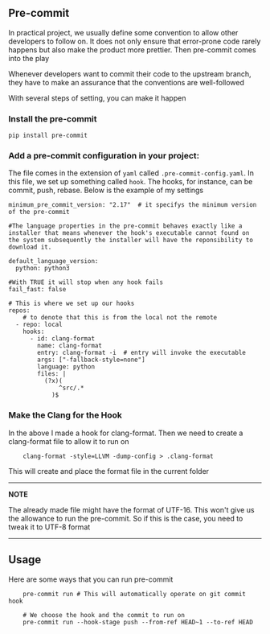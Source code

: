 ## Pre-commit
In practical project, we usually define some convention to allow other developers to follow on. It does not only ensure that error-prone code rarely happens but also make the product more prettier. Then pre-commit comes into the play

Whenever developers want to commit their code to the upstream branch, they have to make an assurance that the conventions are well-followed

With several steps of setting, you can make it happen

### Install the pre-commit
``
pip install pre-commit
``

### Add a pre-commit configuration in your project:
The file comes in the extension of `yaml` called `.pre-commit-config.yaml`. In this file, we set up something called `hook`. The hooks, for instance, can be commit, push, rebase. Below is the example of my settings

```
minimum_pre_commit_version: "2.17"  # it specifys the minimum version of the pre-commit 

#The language properties in the pre-commit behaves exactly like a installer that means whenever the hook's executable cannot found on the system subsequently the installer will have the reponsibility to download it.

default_language_version:
  python: python3

#With TRUE it will stop when any hook fails
fail_fast: false

# This is where we set up our hooks
repos:
    # to denote that this is from the local not the remote
  - repo: local
    hooks:
      - id: clang-format
        name: clang-format
        entry: clang-format -i  # entry will invoke the executable
        args: ["-fallback-style=none"]
        language: python
        files: |
          (?x)(
              ^src/.*
            )$
```

### Make the Clang for the Hook
In the above I made a hook for clang-format. Then we need to create a clang-format file to allow it to run on

```
    clang-format -style=LLVM -dump-config > .clang-format
```

This will create and place the format file in the current folder

---
**NOTE**

The already made file might have the format of UTF-16. This won't give us the allowance to run the pre-commit. So if this is the case, you need to tweak it to UTF-8 format

---



## Usage
Here are some ways that you can run pre-commit
```
    pre-commit run # This will automatically operate on git commit hook
```

```
    # We choose the hook and the commit to run on
    pre-commit run --hook-stage push --from-ref HEAD~1 --to-ref HEAD
```
